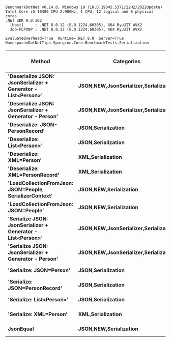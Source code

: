 ```

BenchmarkDotNet v0.14.0, Windows 10 (10.0.19045.5371/22H2/2022Update)
Intel Core i5-10400 CPU 2.90GHz, 1 CPU, 12 logical and 6 physical cores
.NET SDK 9.0.102
  [Host]     : .NET 8.0.12 (8.0.1224.60305), X64 RyuJIT AVX2
  Job-FLPXNP : .NET 8.0.12 (8.0.1224.60305), X64 RyuJIT AVX2

EvaluateOverhead=True  Runtime=.NET 8.0  Server=True  
Namespace=DotNetTips.Spargine.Core.BenchmarkTests.Serialization  

```
| Method                                                        | Categories                                | Mean         | Error       | StdDev      | StdErr      | Min          | Q1           | Median       | Q3           | Max          | Op/s      | CI99.9% Margin | Iterations | Kurtosis | MValue | Skewness | Rank | LogicalGroup | Baseline | Exceptions | Code Size | Completed Work Items | Lock Contentions | Gen0   | Gen1   | Gen2   | Allocated |
|-------------------------------------------------------------- |------------------------------------------ |-------------:|------------:|------------:|------------:|-------------:|-------------:|-------------:|-------------:|-------------:|----------:|---------------:|-----------:|---------:|-------:|---------:|-----:|------------- |--------- |-----------:|----------:|---------------------:|-----------------:|-------:|-------:|-------:|----------:|
| **&#39;Deserialize JSON: JsonSerializer + Generator - List&lt;Person&gt;&#39;** | **JSON,**NEW**,JsonSerializer,Serialization** | **642,089.2 ns** | **2,298.13 ns** | **2,149.67 ns** |   **555.04 ns** | **638,785.1 ns** | **640,589.6 ns** | **641,439.0 ns** | **643,530.6 ns** | **645,722.5 ns** |   **1,557.4** |    **-270.021 ns** |      **15.00** |    **1.756** |  **2.000** |   **0.3313** |   **10** | *****            | **No**       |          **-** |   **3,569 B** |                    **-** |                **-** | **1.9531** |      **-** |      **-** |  **207953 B** |
| **&#39;Deserialize JSON: JsonSerializer + Generator - Person&#39;**       | **JSON,**NEW**,JsonSerializer,Serialization** |   **6,214.0 ns** |     **9.64 ns** |     **8.05 ns** |     **2.23 ns** |   **6,202.2 ns** |   **6,209.8 ns** |   **6,211.5 ns** |   **6,216.5 ns** |   **6,231.1 ns** | **160,925.7** |       **5.384 ns** |      **13.00** |    **2.406** |  **2.000** |   **0.6716** |    **5** | *****            | **No**       |          **-** |   **3,501 B** |                    **-** |                **-** | **0.0229** |      **-** |      **-** |    **2576 B** |
| **&#39;Deserialize: JSON-PersonRecord&#39;**                              | **JSON,Serialization**                        |   **6,123.7 ns** |    **15.37 ns** |    **13.62 ns** |     **3.64 ns** |   **6,100.8 ns** |   **6,113.1 ns** |   **6,126.0 ns** |   **6,131.5 ns** |   **6,153.1 ns** | **163,300.9** |       **5.180 ns** |      **14.00** |    **2.501** |  **2.000** |   **0.2137** |    **5** | *****            | **No**       |          **-** |     **624 B** |                    **-** |                **-** | **0.0229** |      **-** |      **-** |    **2712 B** |
| **&#39;Deserialize: List&lt;Person&gt;&#39;**                                   | **JSON,Serialization**                        | **629,474.9 ns** | **1,559.69 ns** | **1,302.41 ns** |   **361.22 ns** | **627,214.3 ns** | **628,662.9 ns** | **629,643.0 ns** | **630,306.3 ns** | **631,871.2 ns** |   **1,588.6** |    **-174.112 ns** |      **13.00** |    **2.087** |  **2.000** |  **-0.1359** |   **10** | *****            | **No**       |          **-** |     **624 B** |                    **-** |                **-** | **1.9531** |      **-** |      **-** |  **222097 B** |
| **&#39;Deserialize: XML=Person&#39;**                                     | **XML,Serialization**                         |  **20,896.5 ns** |   **120.75 ns** |   **112.95 ns** |    **29.16 ns** |  **20,708.9 ns** |  **20,823.8 ns** |  **20,871.3 ns** |  **20,963.6 ns** |  **21,125.4 ns** |  **47,854.9** |      **-7.082 ns** |      **15.00** |    **2.118** |  **2.000** |   **0.2654** |    **7** | *****            | **No**       |          **-** |   **1,404 B** |                    **-** |                **-** | **0.1831** |      **-** |      **-** |   **20809 B** |
| **&#39;Deserialize: XML=PersonRecord&#39;**                               | **XML,Serialization**                         |  **20,374.1 ns** |   **145.78 ns** |   **136.36 ns** |    **35.21 ns** |  **20,153.4 ns** |  **20,277.1 ns** |  **20,381.9 ns** |  **20,444.5 ns** |  **20,660.0 ns** |  **49,082.0** |     **-10.104 ns** |      **15.00** |    **2.345** |  **2.000** |   **0.3463** |    **7** | *****            | **No**       |          **-** |   **1,468 B** |                    **-** |                **-** | **0.1831** |      **-** |      **-** |   **19964 B** |
| **&#39;LoadCollectionFromJson: JSON=People, SerializerContext&#39;**      | **JSON,**NEW**,Serialization**                | **771,033.0 ns** | **2,451.84 ns** | **2,293.45 ns** |   **592.17 ns** | **768,475.9 ns** | **769,502.9 ns** | **770,347.0 ns** | **771,921.9 ns** | **775,383.4 ns** |   **1,297.0** |    **-288.583 ns** |      **15.00** |    **2.134** |  **2.000** |   **0.7943** |   **11** | *****            | **No**       |          **-** |   **3,738 B** |                    **-** |                **-** | **1.9531** |      **-** |      **-** |  **254265 B** |
| **&#39;LoadCollectionFromJson: JSON=People&#39;**                         | **JSON,**NEW**,Serialization**                | **794,823.3 ns** | **2,810.57 ns** | **2,491.50 ns** |   **665.88 ns** | **791,420.0 ns** | **792,962.9 ns** | **793,977.9 ns** | **796,342.7 ns** | **799,458.6 ns** |   **1,258.1** |    **-325.940 ns** |      **14.00** |    **2.111** |  **2.000** |   **0.6056** |   **12** | *****            | **No**       |          **-** |   **2,791 B** |                    **-** |                **-** | **2.9297** |      **-** |      **-** |  **270289 B** |
| **&#39;Serialize JSON: JsonSerializer + Generator - List&lt;Person&gt;&#39;**   | **JSON,**NEW**,JsonSerializer,Serialization** | **264,779.8 ns** | **4,608.48 ns** | **4,310.78 ns** | **1,113.04 ns** | **257,600.9 ns** | **261,508.6 ns** | **264,816.6 ns** | **268,264.5 ns** | **271,953.6 ns** |   **3,776.7** |    **-549.019 ns** |      **15.00** |    **1.624** |  **2.000** |  **-0.0328** |    **8** | *****            | **No**       |          **-** |   **3,391 B** |                    **-** |                **-** | **5.3711** | **5.3711** | **5.3711** |  **152274 B** |
| **&#39;Serialize JSON: JsonSerializer + Generator - Person&#39;**         | **JSON,**NEW**,JsonSerializer,Serialization** |   **1,304.8 ns** |     **3.97 ns** |     **3.32 ns** |     **0.92 ns** |   **1,299.8 ns** |   **1,302.6 ns** |   **1,305.1 ns** |   **1,305.8 ns** |   **1,311.9 ns** | **766,407.9** |       **6.040 ns** |      **13.00** |    **2.515** |  **2.000** |   **0.3209** |    **2** | *****            | **No**       |          **-** |   **3,405 B** |                    **-** |                **-** | **0.0172** |      **-** |      **-** |    **1568 B** |
| **&#39;Serialize: JSON=Person&#39;**                                      | **JSON,Serialization**                        |   **1,685.4 ns** |     **6.31 ns** |     **5.90 ns** |     **1.52 ns** |   **1,676.1 ns** |   **1,681.3 ns** |   **1,685.1 ns** |   **1,689.7 ns** |   **1,694.9 ns** | **593,323.9** |       **6.738 ns** |      **15.00** |    **1.686** |  **2.000** |   **0.1572** |    **3** | *****            | **No**       |          **-** |   **2,438 B** |                    **-** |                **-** | **0.0210** |      **-** |      **-** |    **1920 B** |
| **&#39;Serialize: JSON=PersonRecord&#39;**                                | **JSON,Serialization**                        |   **1,733.0 ns** |     **5.73 ns** |     **5.36 ns** |     **1.38 ns** |   **1,726.0 ns** |   **1,729.0 ns** |   **1,732.3 ns** |   **1,736.1 ns** |   **1,744.7 ns** | **577,033.6** |       **6.809 ns** |      **15.00** |    **2.286** |  **2.000** |   **0.4247** |    **4** | *****            | **No**       |          **-** |   **2,438 B** |                    **-** |                **-** | **0.0191** |      **-** |      **-** |    **1824 B** |
| **&#39;Serialize: List&lt;Person&gt;&#39;**                                     | **JSON,Serialization**                        | **285,955.9 ns** | **3,470.65 ns** | **2,898.15 ns** |   **803.80 ns** | **282,281.0 ns** | **283,578.5 ns** | **286,090.6 ns** | **287,293.3 ns** | **292,675.9 ns** |   **3,497.0** |    **-395.402 ns** |      **13.00** |    **2.722** |  **2.000** |   **0.6794** |    **9** | *****            | **No**       |          **-** |     **334 B** |                    **-** |                **-** | **5.8594** | **5.8594** | **5.8594** |  **156687 B** |
| **&#39;Serialize: XML=Person&#39;**                                       | **XML,Serialization**                         |  **17,361.9 ns** |   **318.58 ns** |   **298.00 ns** |    **76.94 ns** |  **16,794.4 ns** |  **17,226.4 ns** |  **17,424.3 ns** |  **17,598.9 ns** |  **17,781.2 ns** |  **57,597.5** |     **-30.971 ns** |      **15.00** |    **1.890** |  **2.000** |  **-0.4526** |    **6** | *****            | **No**       |          **-** |   **1,122 B** |                    **-** |                **-** | **0.2441** |      **-** |      **-** |   **23858 B** |
| **JsonEqual**                                                     | **JSON,**NEW**,Serialization**                |   **1,245.6 ns** |     **2.45 ns** |     **2.17 ns** |     **0.58 ns** |   **1,242.2 ns** |   **1,244.0 ns** |   **1,245.8 ns** |   **1,246.7 ns** |   **1,250.4 ns** | **802,822.0** |       **6.710 ns** |      **14.00** |    **2.584** |  **2.000** |   **0.2675** |    **1** | *****            | **No**       |          **-** |   **2,881 B** |                    **-** |                **-** | **0.0057** |      **-** |      **-** |     **560 B** |
